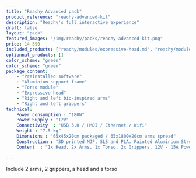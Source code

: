 ```yaml
---
title: "Reachy Advanced pack"
product_reference: "reachy-advanced-kit"
description: "Reachy's full interactive experience"
draft: false
layout: "pack"
featured_images: "/img/reachy/packs/reachy-advanced-kit.png"
price: 14 590
included_products: ["reachy/modules/expressive-head.md", "reachy/modules/chest.md", "reachy/modules/bioinspired-arm.md", "reachy/modules/gripper.md"]
optionnal_products: []
color_scheme: "green"
color_scheme: "green"
package_content: 
    - "Preinstalled software"
    - "Aluminium support frame"
    - "Torso module"
    - "Expressive head"
    - "Right and left bio-inspired arms" 
    - "Right and left grippers"
technical:
    Power consumption : "180W"
    Power Supply : "12V"
    Connectivity  : "USB 3.0 / HMDI / Ethernet / Wifi"
    Weight : "7.5 kg"
    Dimensions : "65x45x20cm packaged / 65x1800x20cm arms spread"
    Construction : "3D printed MJF, SLS and PLA. Painted Aluminium Structure"
    Content  : "1x Head, 2x Arms, 1x Torso, 2x Grippers, 12V - 15A Power Supply"

---
```


Include 2 arms, 2 grippers, a head and a torso
